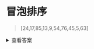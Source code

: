 
# 冒泡排序
> [24,17,85,13,9,54,76,45,5,63]
<details>
<summary>查看答案</summary>
    
```swift
var sorts = [24,17,85,13,9,54,76,45,5,63]
func sort(sorts:inout [Int], index:Int) {
    var _index = 0
    while _index < (sorts.count - 1 - index) {
        let _newIndex = _index + 1
        let left = sorts[_index]
        let right = sorts[_newIndex]
        if left > right {
            sorts[_index] = right
            sorts[_newIndex] = left
        }
        _index = _newIndex
    }
}
var index = 0
for _ in 0..<sorts.count {
    sort(sorts: &sorts, index: index)
    index += 1
}
```
</details>
